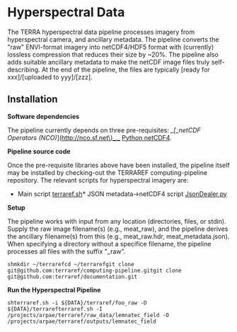 # Hyperspectral Data

The TERRA hyperspectral data pipeline processes imagery from hyperspectral camera, and ancillary metadata. The pipeline converts the "raw" ENVI-format imagery into netCDF4/HDF5 format with \(currently\) lossless compression that reduces their size by ~20%. The pipeline also adds suitable ancillary metadata to make the netCDF image files truly self-describing. At the end of the pipeline, the files are typically \[ready for xxx\]/\[uploaded to yyy\]/\[zzz\].

## Installation

**Software dependencies**

The pipeline currently depends on three pre-requisites: _\_\[\_netCDF Operators \(NCO\)_\]\([http://nco.sf.net\)\_.\_](http://nco.sf.net%29_._) [Python netCDF4](http://fxm).

**Pipeline source code**

Once the pre-requisite libraries above have been installed, the pipeline itself may be installed by checking-out the TERRAREF computing-pipeline repository. The relevant scripts for hyperspectral imagery are:

* Main script [terraref.sh](https://github.com/terraref/computing-pipeline/tree/master/scripts/hyperspectral/terraref.sh)\* JSON metadata-&gt;netCDF4 script [JsonDealer.py](https://github.com/terraref/computing-pipeline/tree/master/scripts/hyperspectral/JsonDealer.py)

**Setup**

The pipeline works with input from any location \(directories, files, or stdin\). Supply the raw image filename\(s\) \(e.g., meat\_raw\), and the pipeline derives the ancillary filename\(s\) from this \(e.g., meat\_raw.hdr, meat\_metadata.json\). When specifying a directory without a specifice filename, the pipeline processes all files with the suffix "\_raw".

`shmkdir ~/terrarefcd ~/terrarefgit clone git@github.com:terraref/computing-pipeline.gitgit clone git@github.com:terraref/documentation.git`

**Run the Hyperspectral Pipeline**

`shterraref.sh -i ${DATA}/terraref/foo_raw -O ${DATA}/terrarefterraref.sh -I /projects/arpae/terraref/raw_data/lemnatec_field -O /projects/arpae/terraref/outputs/lemnatec_field`

